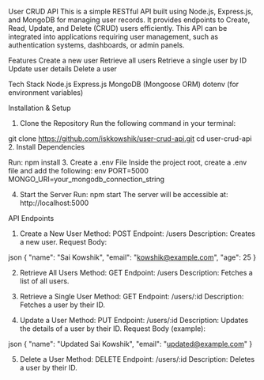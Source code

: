 User CRUD API
This is a simple RESTful API built using Node.js, Express.js, and MongoDB for managing user records. It provides endpoints to Create, Read, Update, and Delete (CRUD) users efficiently. This API can be integrated into applications requiring user management, such as authentication systems, dashboards, or admin panels.

Features
Create a new user
Retrieve all users
Retrieve a single user by ID
Update user details
Delete a user

Tech Stack
Node.js
Express.js
MongoDB (Mongoose ORM)
dotenv (for environment variables)

Installation & Setup
1. Clone the Repository
Run the following command in your terminal:

git clone https://github.com/iskkowshik/user-crud-api.git
cd user-crud-api
2. Install Dependencies

Run:
npm install
3. Create a .env File
Inside the project root, create a .env file and add the following:
env
PORT=5000
MONGO_URI=your_mongodb_connection_string

4. Start the Server
Run:
npm start
The server will be accessible at:
http://localhost:5000

API Endpoints
1. Create a New User
Method: POST
Endpoint: /users
Description: Creates a new user.
Request Body:

json
{
  "name": "Sai Kowshik",
  "email": "kowshik@example.com",
  "age": 25
}

2. Retrieve All Users
Method: GET
Endpoint: /users
Description: Fetches a list of all users.

4. Retrieve a Single User
Method: GET
Endpoint: /users/:id
Description: Fetches a user by their ID.

6. Update a User
Method: PUT
Endpoint: /users/:id
Description: Updates the details of a user by their ID.
Request Body (example):

json
{
  "name": "Updated Sai Kowshik",
  "email": "updated@example.com"
}

5. Delete a User
Method: DELETE
Endpoint: /users/:id
Description: Deletes a user by their ID.
